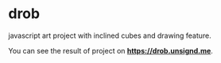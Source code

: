 # drob
javascript art project with inclined cubes and drawing feature.

You can see the result of project on **https://drob.unsignd.me**.
